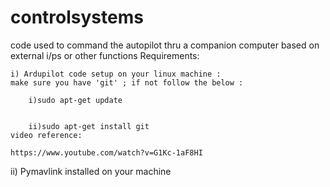 # controlsystems

code used to command the autopilot thru a companion computer based on external i/ps or other functions
Requirements:


    i) Ardupilot code setup on your linux machine :
    make sure you have 'git' ; if not follow the below :
    
        i)sudo apt-get update
    
    
        ii)sudo apt-get install git
    video reference:

    https://www.youtube.com/watch?v=G1Kc-1aF8HI  

ii) Pymavlink installed on your machine
